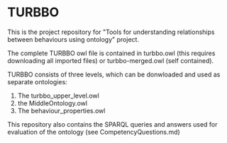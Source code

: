 # TURBBO
This is the project repository for "Tools for understanding relationships between behaviours using ontology" project. 

The complete TURBBO owl file is contained in turbbo.owl (this requires downloading all imported files) or turbbo-merged.owl (self contained).

TURBBO consists of three levels, which can be donwloaded and used as separate ontologies:
1. The turbbo_upper_level.owl
2. the MiddleOntology.owl
3. The behaviour_properties.owl

This repository also contains the SPARQL queries and answers used for evaluation of the ontology (see CompetencyQuestions.md)
